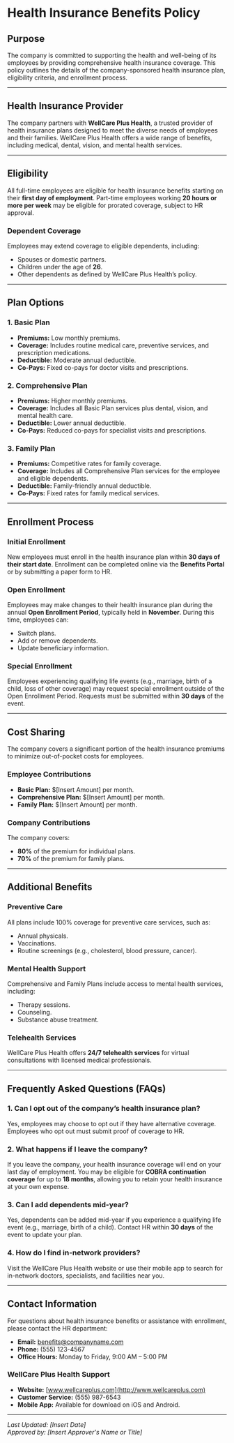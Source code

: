# Health Insurance Benefits Policy

## Purpose
The company is committed to supporting the health and well-being of its employees by providing comprehensive health insurance coverage. This policy outlines the details of the company-sponsored health insurance plan, eligibility criteria, and enrollment process.

---

## Health Insurance Provider
The company partners with **WellCare Plus Health**, a trusted provider of health insurance plans designed to meet the diverse needs of employees and their families. WellCare Plus Health offers a wide range of benefits, including medical, dental, vision, and mental health services.

---

## Eligibility
All full-time employees are eligible for health insurance benefits starting on their **first day of employment**. Part-time employees working **20 hours or more per week** may be eligible for prorated coverage, subject to HR approval.

### Dependent Coverage
Employees may extend coverage to eligible dependents, including:
- Spouses or domestic partners.
- Children under the age of **26**.
- Other dependents as defined by WellCare Plus Health’s policy.

---

## Plan Options

### 1. **Basic Plan**
- **Premiums:** Low monthly premiums.
- **Coverage:** Includes routine medical care, preventive services, and prescription medications.
- **Deductible:** Moderate annual deductible.
- **Co-Pays:** Fixed co-pays for doctor visits and prescriptions.

### 2. **Comprehensive Plan**
- **Premiums:** Higher monthly premiums.
- **Coverage:** Includes all Basic Plan services plus dental, vision, and mental health care.
- **Deductible:** Lower annual deductible.
- **Co-Pays:** Reduced co-pays for specialist visits and prescriptions.

### 3. **Family Plan**
- **Premiums:** Competitive rates for family coverage.
- **Coverage:** Includes all Comprehensive Plan services for the employee and eligible dependents.
- **Deductible:** Family-friendly annual deductible.
- **Co-Pays:** Fixed rates for family medical services.

---

## Enrollment Process

### Initial Enrollment
New employees must enroll in the health insurance plan within **30 days of their start date**. Enrollment can be completed online via the **Benefits Portal** or by submitting a paper form to HR.

### Open Enrollment
Employees may make changes to their health insurance plan during the annual **Open Enrollment Period**, typically held in **November**. During this time, employees can:
- Switch plans.
- Add or remove dependents.
- Update beneficiary information.

### Special Enrollment
Employees experiencing qualifying life events (e.g., marriage, birth of a child, loss of other coverage) may request special enrollment outside of the Open Enrollment Period. Requests must be submitted within **30 days** of the event.

---

## Cost Sharing
The company covers a significant portion of the health insurance premiums to minimize out-of-pocket costs for employees.

### Employee Contributions
- **Basic Plan:** $[Insert Amount] per month.
- **Comprehensive Plan:** $[Insert Amount] per month.
- **Family Plan:** $[Insert Amount] per month.

### Company Contributions
The company covers:
- **80%** of the premium for individual plans.
- **70%** of the premium for family plans.

---

## Additional Benefits

### Preventive Care
All plans include 100% coverage for preventive care services, such as:
- Annual physicals.
- Vaccinations.
- Routine screenings (e.g., cholesterol, blood pressure, cancer).

### Mental Health Support
Comprehensive and Family Plans include access to mental health services, including:
- Therapy sessions.
- Counseling.
- Substance abuse treatment.

### Telehealth Services
WellCare Plus Health offers **24/7 telehealth services** for virtual consultations with licensed medical professionals.

---

## Frequently Asked Questions (FAQs)

### 1. Can I opt out of the company’s health insurance plan?
Yes, employees may choose to opt out if they have alternative coverage. Employees who opt out must submit proof of coverage to HR.

### 2. What happens if I leave the company?
If you leave the company, your health insurance coverage will end on your last day of employment. You may be eligible for **COBRA continuation coverage** for up to **18 months**, allowing you to retain your health insurance at your own expense.

### 3. Can I add dependents mid-year?
Yes, dependents can be added mid-year if you experience a qualifying life event (e.g., marriage, birth of a child). Contact HR within **30 days** of the event to update your plan.

### 4. How do I find in-network providers?
Visit the WellCare Plus Health website or use their mobile app to search for in-network doctors, specialists, and facilities near you.

---

## Contact Information
For questions about health insurance benefits or assistance with enrollment, please contact the HR department:

- **Email:** benefits@companyname.com  
- **Phone:** (555) 123-4567  
- **Office Hours:** Monday to Friday, 9:00 AM – 5:00 PM

### WellCare Plus Health Support
- **Website:** [www.wellcareplus.com](http://www.wellcareplus.com)  
- **Customer Service:** (555) 987-6543  
- **Mobile App:** Available for download on iOS and Android.

---

*Last Updated: [Insert Date]*  
*Approved by: [Insert Approver's Name or Title]*  